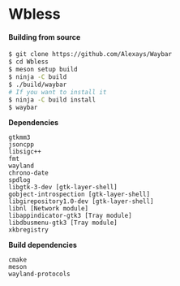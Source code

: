 # Wbless

#### Building from source

```bash
$ git clone https://github.com/Alexays/Waybar
$ cd Wbless
$ meson setup build
$ ninja -C build
$ ./build/waybar
# If you want to install it
$ ninja -C build install
$ waybar
```

**Dependencies**

```
gtkmm3
jsoncpp
libsigc++
fmt
wayland
chrono-date
spdlog
libgtk-3-dev [gtk-layer-shell]
gobject-introspection [gtk-layer-shell]
libgirepository1.0-dev [gtk-layer-shell]
libnl [Network module]
libappindicator-gtk3 [Tray module]
libdbusmenu-gtk3 [Tray module]
xkbregistry
```

**Build dependencies**

```
cmake
meson
wayland-protocols
```
